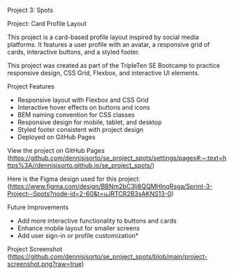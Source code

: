 Project 3: Spots

Project: Card Profile Layout

This project is a card-based profile layout inspired by social media platforms. It features a user profile with an avatar, a responsive grid of cards, interactive buttons, and a styled footer.

This project was created as part of the TripleTen SE Bootcamp to practice responsive design, CSS Grid, Flexbox, and interactive UI elements.

Project Features

- Responsive layout with Flexbox and CSS Grid
- Interactive hover effects on buttons and icons
- BEM naming convention for CSS classes
- Responsive design for mobile, tablet, and desktop
- Styled footer consistent with project design
- Deployed on GitHub Pages

View the project on GitHub Pages
(https://github.com/dennisjsorto/se_project_spots/settings/pages#:~:text=https%3A//dennisjsorto.github.io/se_project_spots/)

Here is the Figma design used for this project:  
(https://www.figma.com/design/BBNm2bC3lj8QQMHlnqRsga/Sprint-3-Project--Spots?node-id=2-60&t=uJRTCR2B3sAKNS13-0)

Future Improvements

- Add more interactive functionality to buttons and cards
- Enhance mobile layout for smaller screens
- Add user sign-in or profile customization\*

Project Screenshot (https://github.com/dennisjsorto/se_project_spots/blob/main/project-screenshot.png?raw=true)
